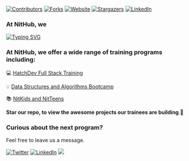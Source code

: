<a name="readme-top"></a>

[![Contributors][contributors-shield]][contributors-url]
[![Forks][forks-shield]][forks-url]
[![Website][website-shield]][forks-url]
[![Stargazers][stars-shield]][stars-url]
[![LinkedIn][linkedin-shield]][linkedin-url]

### At NitHub, we

[![Typing SVG](https://readme-typing-svg.herokuapp.com?font=Sherif&size=70&pause=900&color=305042&center=true&vCenter=true&width=1000&height=100&lines=Innnovate;Collaborate;Create;Ideate)](https://git.io/typing-svg)


### At NitHub, we offer a wide range of training programs including:
💻 [HatchDev Full Stack Training](https://nithub.unilag.edu.ng/hatchdev/)

💡 [Data Structures and Algorithms Bootcamp](https://nithub.unilag.edu.ng/dsa-bootcamp/)

📚 [NitKids and NitTeens](https://nithub.unilag.edu.ng/nitkids-nitteens/)

**Star our repo, to view the awesome projects our trainees are building**.🥳

<!-- Social icons section -->
### Curious about the next program?
Feel free to leave us a message.
<p align="left">
 <a href="https://twitter.com/nithub_lag"><img alt="Twitter" src="https://img.shields.io/badge/Twitter-1DA1F2?style=for-the-badge&logo=twitter&logoColor=white"/></a> <a href="https://www.linkedin.com/company/nithub/" alt="LinkedIn"><img alt="LinkedIn" src="https://img.shields.io/badge/LinkedIn-0077B5?style=for-the-badge&logo=linkedin&logoColor=white"/></a> <a href="https://www.instagram.com/nithub_lag/" alt="Instagram"><img src="https://img.shields.io/badge/Instagram-%23E4405F.svg?style=for-the-badge&logo=Instagram&logoColor=white"/></a>
 
</p>   

<!-- MARKDOWN LINKS & IMAGES -->
<!-- https://www.markdownguide.org/basic-syntax/#reference-style-links -->
[contributors-shield]: https://img.shields.io/github/contributors/Nithub-trainings/Nithub-trainings.svg?style=for-the-badge
[contributors-url]: [https://github.com/Nithub-trainings/Nithub-trainings/graphs/contributors]

[forks-shield]: https://img.shields.io/github/forks/Nithub-trainings/Nithub-trainings.svg?style=for-the-badge
[forks-url]: https://github.com/Nithub-trainings/Nithub-trainings/network/members

[stars-shield]: https://img.shields.io/github/stars/Nithub-trainings/Nithub-trainings.svg?style=for-the-badge
[stars-url]: [https://github.com/Nithub-trainings/Nithub-trainings/stargazers]

[website-shield]: https://img.shields.io/website?down_color=red&down_message=down&up_color=green&up_message=up&url=https%3A%2F%2Fnithub.unilag.edu.ng%2Fcategory%2Ftraining%2F
[website-url]: https://nithub.unilag.edu.ng/category/training/

[linkedin-shield]: https://img.shields.io/badge/-LinkedIn-black.svg?style=for-the-badge&logo=linkedin&colorB=555
[linkedin-url]: https://www.linkedin.com/company/nithub/
